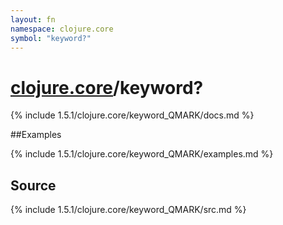 ```yaml
---
layout: fn
namespace: clojure.core
symbol: "keyword?"
---
```


# [clojure.core](../)/keyword?

{% include 1.5.1/clojure.core/keyword_QMARK/docs.md %}

##Examples

{% include 1.5.1/clojure.core/keyword_QMARK/examples.md %}
## Source
{% include 1.5.1/clojure.core/keyword_QMARK/src.md %}

